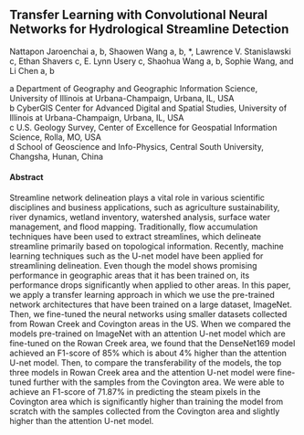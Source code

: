 ## Transfer Learning with Convolutional Neural Networks for Hydrological Streamline Detection

Nattapon Jaroenchai a, b, Shaowen Wang a, b, *, Lawrence V. Stanislawski c, Ethan Shavers c, E. Lynn Usery c, Shaohua Wang a, b, Sophie Wang, and Li Chen a, b  

 a Department of Geography and Geographic Information Science, University of Illinois at Urbana-Champaign, Urbana, IL, USA  
 b CyberGIS Center for Advanced Digital and Spatial Studies, University of Illinois at Urbana-Champaign, Urbana, IL, USA  
 c U.S. Geology Survey, Center of Excellence for Geospatial Information Science, Rolla, MO, USA  
 d School of Geoscience and Info-Physics, Central South University, Changsha, Hunan, China  


#### Abstract 

Streamline network delineation plays a vital role in various scientific disciplines and business applications, such as agriculture sustainability, river dynamics, wetland inventory, watershed analysis, surface water management, and flood mapping. Traditionally, flow accumulation techniques have been used to extract streamlines, which delineate streamline primarily based on topological information. Recently, machine learning techniques such as the U-net model have been applied for streamlining delineation. Even though the model shows promising performance in geographic areas that it has been trained on, its performance drops significantly when applied to other areas. In this paper, we apply a transfer learning approach in which we use the pre-trained network architectures that have been trained on a large dataset, ImageNet. Then, we fine-tuned the neural networks using smaller datasets collected from Rowan Creek and Covington areas in the US. When we compared the models pre-trained on ImageNet with an attention U-net model which are fine-tuned on the Rowan Creek area, we found that the DenseNet169 model achieved an F1-score of 85% which is about 4% higher than the attention U-net model. Then, to compare the transferability of the models, the top three models in Rowan Creek area and the attention U-net model were fine-tuned further with the samples from the Covington area. We were able to achieve an F1-score of 71.87% in predicting the steam pixels in the Covington area which is significantly higher than training the model from scratch with the samples collected from the Covington area and slightly higher than the attention U-net model.

